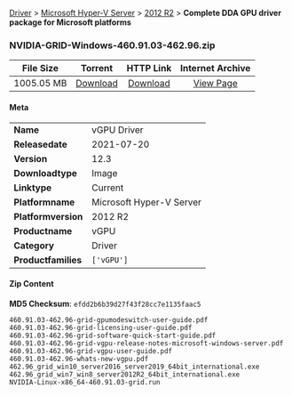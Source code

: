 
[Driver](/README.md)  >  [Microsoft Hyper-V Server](/index/Driver/Microsoft_Hyper-V_Server.md)  >  [2012 R2](/index/Driver/Microsoft_Hyper-V_Server/2012_R2.md)  >  **Complete DDA GPU driver package for Microsoft platforms**


### NVIDIA-GRID-Windows-460.91.03-462.96.zip

| **File Size** | **Torrent**  | **HTTP Link** | **Internet Archive** |
|:-------------:|:------------:|:-------------:|:--------------------:|
| 1005.05 MB |  [Download](https://archive.org/download/nvgpu_NVIDIA-GRID-Windows-460.91.03-462.96.zip_r7we0gbw/nvgpu_NVIDIA-GRID-Windows-460.91.03-462.96.zip_r7we0gbw_archive.torrent)       | [Download](https://archive.org/compress/nvgpu_NVIDIA-GRID-Windows-460.91.03-462.96.zip_r7we0gbw) | [View Page](https://archive.org/details/nvgpu_NVIDIA-GRID-Windows-460.91.03-462.96.zip_r7we0gbw)       |

#### Meta

<table>
<tr><td><strong>Name</strong></td><td>vGPU Driver</td></tr>
<tr><td><strong>Releasedate</strong></td><td>2021-07-20</td></tr>
<tr><td><strong>Version</strong></td><td>12.3</td></tr>
<tr><td><strong>Downloadtype</strong></td><td>Image</td></tr>
<tr><td><strong>Linktype</strong></td><td>Current</td></tr>
<tr><td><strong>Platformname</strong></td><td>Microsoft Hyper-V Server</td></tr>
<tr><td><strong>Platformversion</strong></td><td>2012 R2</td></tr>
<tr><td><strong>Productname</strong></td><td>vGPU</td></tr>
<tr><td><strong>Category</strong></td><td>Driver</td></tr>
<tr><td><strong>Productfamilies</strong></td><td><code>['vGPU']</code></td></tr>
</table>

#### Zip Content

**MD5 Checksum**: `efdd2b6b39d27f43f28cc7e1135faac5`

```text
460.91.03-462.96-grid-gpumodeswitch-user-guide.pdf
460.91.03-462.96-grid-licensing-user-guide.pdf
460.91.03-462.96-grid-software-quick-start-guide.pdf
460.91.03-462.96-grid-vgpu-release-notes-microsoft-windows-server.pdf
460.91.03-462.96-grid-vgpu-user-guide.pdf
460.91.03-462.96-whats-new-vgpu.pdf
462.96_grid_win10_server2016_server2019_64bit_international.exe
462.96_grid_win7_win8_server2012R2_64bit_international.exe
NVIDIA-Linux-x86_64-460.91.03-grid.run
```